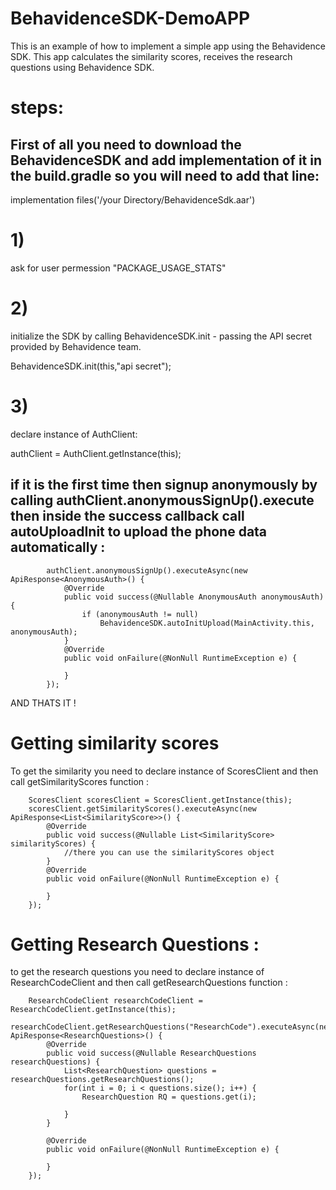 # BehavidenceSDK-DemoAPP
 
This is an example of how to implement a simple app using the Behavidence SDK.
This app calculates the similarity scores, receives the research questions using Behavidence SDK.

# steps:

## First of all you need to download the BehavidenceSDK and add implementation of it in the build.gradle so you will need to add that line:

implementation files('/your Directory/BehavidenceSdk.aar')

# 1)
ask for user permession "PACKAGE_USAGE_STATS"
# 2) 
initialize the SDK by calling BehavidenceSDK.init - passing the API secret provided by Behavidence team. 

BehavidenceSDK.init(this,"api secret");
# 3)
declare instance of AuthClient:

authClient = AuthClient.getInstance(this);

## if it is the first time then signup anonymously by calling authClient.anonymousSignUp().execute then inside the success callback call autoUploadInit to upload the phone data automatically :

            authClient.anonymousSignUp().executeAsync(new ApiResponse<AnonymousAuth>() {
                @Override
                public void success(@Nullable AnonymousAuth anonymousAuth) {
                    if (anonymousAuth != null)
                        BehavidenceSDK.autoInitUpload(MainActivity.this, anonymousAuth);
                }
                @Override
                public void onFailure(@NonNull RuntimeException e) {

                }
            });
            
 AND THATS IT !
 
 
 # Getting similarity scores 
 
 To get the similarity you need to declare instance of ScoresClient and then call getSimilarityScores function :
 
        ScoresClient scoresClient = ScoresClient.getInstance(this);
        scoresClient.getSimilarityScores().executeAsync(new ApiResponse<List<SimilarityScore>>() {
            @Override
            public void success(@Nullable List<SimilarityScore> similarityScores) {
                //there you can use the similarityScores object  
            }
            @Override
            public void onFailure(@NonNull RuntimeException e) {

            }
        });
 
 
 # Getting Research Questions :
 
 to get the research questions you need to declare instance of ResearchCodeClient and then call getResearchQuestions function :
 
        ResearchCodeClient researchCodeClient = ResearchCodeClient.getInstance(this);
        researchCodeClient.getResearchQuestions("ResearchCode").executeAsync(new ApiResponse<ResearchQuestions>() {
            @Override
            public void success(@Nullable ResearchQuestions researchQuestions) {
                List<ResearchQuestion> questions = researchQuestions.getResearchQuestions();
                for(int i = 0; i < questions.size(); i++) {
                    ResearchQuestion RQ = questions.get(i);

                }
            }

            @Override
            public void onFailure(@NonNull RuntimeException e) {

            }
        });
 
 
